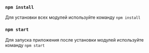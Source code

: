 ### `npm install`

Для установки всех модулей используйте команду `npm install`

### `npm start`

Для запуска приложения после установки модулей используйте команду `npm start`